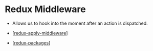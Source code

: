 # Redux Middleware

- Allows us to hook into the moment after an action is dispatched.
- [[redux-apply-middleware]]

- [[redux-packages]]

[//begin]: # "Autogenerated link references for markdown compatibility"
[redux-apply-middleware]: ../redux-packages/redux-apply-middleware "applyMiddleware"
[redux-packages]: ../redux-packages/redux-packages "Redux Packages"
[//end]: # "Autogenerated link references"
